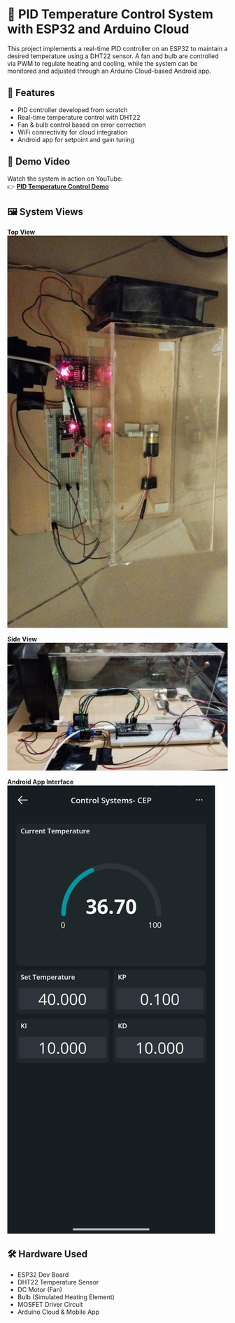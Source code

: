 # 🔧 PID Temperature Control System with ESP32 and Arduino Cloud

This project implements a real-time PID controller on an ESP32 to maintain a desired temperature using a DHT22 sensor. A fan and bulb are controlled via PWM to regulate heating and cooling, while the system can be monitored and adjusted through an Arduino Cloud-based Android app.

## 📱 Features
- PID controller developed from scratch
- Real-time temperature control with DHT22
- Fan & bulb control based on error correction
- WiFi connectivity for cloud integration
- Android app for setpoint and gain tuning

## 🎥 Demo Video

Watch the system in action on YouTube:  
👉 [**PID Temperature Control Demo**](https://www.youtube.com/watch?v=CZXyboN238I)

## 🖼️ System Views

**Top View**  
![Top View](top%20view.jpg)

**Side View**  
![Side View](side%20view.jpg)

**Android App Interface**  
![App View](app.jpg)

## 🛠️ Hardware Used
- ESP32 Dev Board  
- DHT22 Temperature Sensor  
- DC Motor (Fan)  
- Bulb (Simulated Heating Element)  
- MOSFET Driver Circuit  
- Arduino Cloud & Mobile App  

